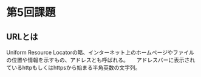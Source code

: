 # 第5回課題
## URLとは
Uniform Resource Locatorの略、インターネット上のホームページやファイルの位置や情報を示すもの、アドレスとも呼ばれる。　　アドレスバーに表示されているhttpもしくはhttpsから始まる半角英数の文字列。
